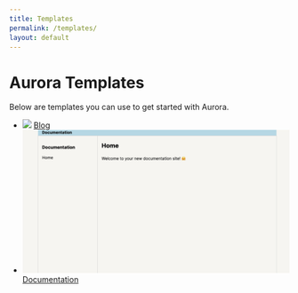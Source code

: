 ```yaml
---
title: Templates
permalink: /templates/
layout: default
---
```


# Aurora Templates

Below are templates you can use to get started with Aurora.

<ul id="template-grid">
    <li>
        <img src="https://github.com/capjamesg/aurora-blog-template/raw/main/blog.png" />
        <a href="https://github.com/capjamesg/aurora-blog-template">Blog</a>
    </li>
    <li>
        <img src="https://github.com/capjamesg/aurora-docs-template/raw/main/screenshot.png" />
        <a href="https://github.com/capjamesg/aurora-docs-template">Documentation</a>
    </li>
</li>
